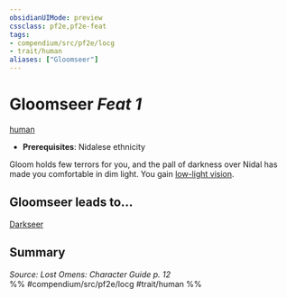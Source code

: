 ```yaml
---
obsidianUIMode: preview
cssclass: pf2e,pf2e-feat
tags:
- compendium/src/pf2e/locg
- trait/human
aliases: ["Gloomseer"]
---
```

# Gloomseer  *Feat 1*  
[human](rules/traits/human.md "Human Ancestry & Heritage Trait")  

- **Prerequisites**: Nidalese ethnicity

Gloom holds few terrors for you, and the pall of darkness over Nidal has made you comfortable in dim light. You gain [low-light vision](rules/abilities/low-light-vision.md).

## Gloomseer leads to...

[Darkseer](compendium/feats/darkseer-locg.md)

## Summary

*Source: Lost Omens: Character Guide p. 12*  
%% #compendium/src/pf2e/locg #trait/human %%